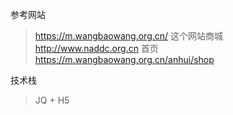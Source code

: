  参考网站
> https://m.wangbaowang.org.cn/ 
> 这个网站商城
> http://www.naddc.org.cn
> 首页
> https://m.wangbaowang.org.cn/anhui/shop

技术栈
> JQ + H5